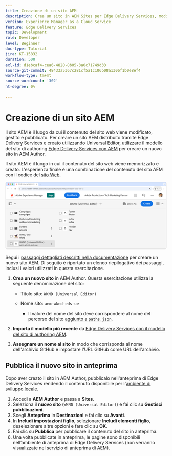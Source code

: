 ```yaml
---
title: Creazione di un sito AEM
description: Crea un sito in AEM Sites per Edge Delivery Services, modificabile tramite l’Editor universale.
version: Experience Manager as a Cloud Service
feature: Edge Delivery Services
topic: Development
role: Developer
level: Beginner
doc-type: Tutorial
jira: KT-15832
duration: 500
exl-id: d1ebcaf4-cea6-4820-8b05-3a0c71749d33
source-git-commit: 48433a5367c281cf5a1c106b08a1306f1b0e8ef4
workflow-type: tm+mt
source-wordcount: '302'
ht-degree: 0%

---
```


# Creazione di un sito AEM

Il sito AEM è il luogo da cui il contenuto del sito web viene modificato, gestito e pubblicato. Per creare un sito AEM distribuito tramite Edge Delivery Services e creato utilizzando Universal Editor, utilizzare il modello del sito di authoring [Edge Delivery Services con AEM](https://github.com/adobe-rnd/aem-boilerplate-xwalk/releases) per creare un nuovo sito in AEM Author.

Il sito AEM è il luogo in cui il contenuto del sito web viene memorizzato e creato. L&#39;esperienza finale è una combinazione del contenuto del sito AEM con il codice del [sito Web](./1-new-code-project.md).

![Nuovo sito AEM per Edge Delivery Services e Universal Editor](./assets/2-new-aem-site/new-site.png)

Segui i [passaggi dettagliati descritti nella documentazione](https://experienceleague.adobe.com/it/docs/experience-manager-cloud-service/content/edge-delivery/wysiwyg-authoring/edge-dev-getting-started#create-aem-site) per creare un nuovo sito AEM.  Di seguito è riportato un elenco riepilogativo dei passaggi, inclusi i valori utilizzati in questa esercitazione.
1. **Crea un nuovo sito** in AEM Author. Questa esercitazione utilizza la seguente denominazione del sito:
   * Titolo sito: `WKND (Universal Editor)`
   * Nome sito: `aem-wknd-eds-ue`

      * Il valore del nome del sito deve corrispondere al nome del percorso del sito [ aggiunto a `paths.json`](https://experienceleague.adobe.com/it/docs/experience-manager-cloud-service/content/edge-delivery/wysiwyg-authoring/path-mapping).

2. **Importa il modello più recente** da [Edge Delivery Services con il modello del sito di authoring AEM](https://github.com/adobe-rnd/aem-boilerplate-xwalk/releases).
3. **Assegnare un nome al sito** in modo che corrisponda al nome dell&#39;archivio GitHub e impostare l&#39;URL GitHub come URL dell&#39;archivio.

## Pubblica il nuovo sito in anteprima

Dopo aver creato il sito in AEM Author, pubblicalo nell&#39;anteprima di Edge Delivery Services rendendo il contenuto disponibile per l&#39;[ambiente di sviluppo locale](./3-local-development-environment.md).

1. Accedi a **AEM Author** e passa a **Sites**.
2. Seleziona il **nuovo sito** (`WKND (Universal Editor)`) e fai clic su **Gestisci pubblicazioni**.
3. Scegli **Anteprima** in **Destinazioni** e fai clic su **Avanti**.
4. In **Includi impostazioni figlio**, selezionare **Includi elementi figlio**, deselezionare altre opzioni e fare clic su **OK**.
5. Fai clic su **Pubblica** per pubblicare il contenuto del sito in anteprima.
6. Una volta pubblicate in anteprima, le pagine sono disponibili nell’ambiente di anteprima di Edge Delivery Services (non verranno visualizzate nel servizio di anteprima di AEM).
